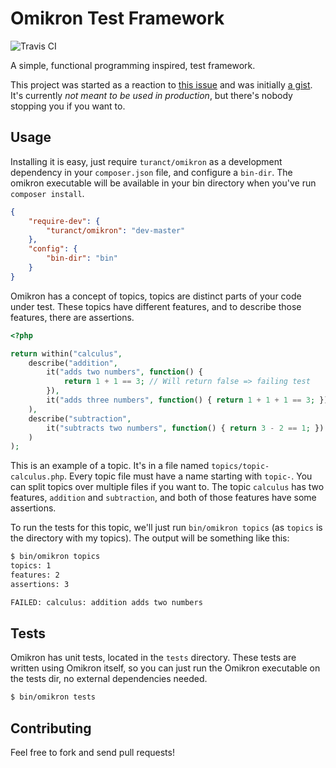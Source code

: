 Omikron Test Framework
=============================

![Travis CI](https://api.travis-ci.org/turanct/omikron.svg?branch=master)

A simple, functional programming inspired, test framework.

This project was started as a reaction to [this issue](https://github.com/mathiasverraes/lambdalicious/issues/22) and was initially [a gist](https://gist.github.com/turanct/129a6ed97ec3543ebafd). It's currently *not meant to be used in production*, but there's nobody stopping you if you want to.


Usage
-----------------------------

Installing it is easy, just require `turanct/omikron` as a development dependency in your `composer.json` file, and configure a `bin-dir`. The omikron executable will be available in your bin directory when you've run `composer install`.

```json
{
    "require-dev": {
        "turanct/omikron": "dev-master"
    },
    "config": {
        "bin-dir": "bin"
    }
}
```

Omikron has a concept of topics, topics are distinct parts of your code under test. These topics have different features, and to describe those features, there are assertions.

```php
<?php

return within("calculus",
    describe("addition",
        it("adds two numbers", function() {
            return 1 + 1 == 3; // Will return false => failing test
        }),
        it("adds three numbers", function() { return 1 + 1 + 1 == 3; })
    ),
    describe("subtraction",
        it("subtracts two numbers", function() { return 3 - 2 == 1; })
    )
);
```

This is an example of a topic. It's in a file named `topics/topic-calculus.php`. Every topic file must have a name starting with `topic-`. You can split topics over multiple files if you want to. The topic `calculus` has two features, `addition` and `subtraction`, and both of those features have some assertions.

To run the tests for this topic, we'll just run `bin/omikron topics` (as `topics` is the directory with my topics). The output will be something like this:

```sh
$ bin/omikron topics
topics: 1
features: 2
assertions: 3

FAILED: calculus: addition adds two numbers
```


Tests
-----------------------------

Omikron has unit tests, located in the `tests` directory. These tests are written using Omikron itself, so you can just run the Omikron executable on the tests dir, no external dependencies needed.

```sh
$ bin/omikron tests
```


Contributing
-----------------------------

Feel free to fork and send pull requests!

